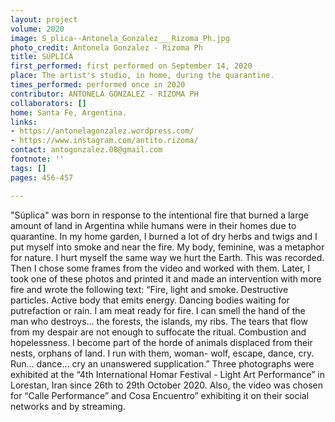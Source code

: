 ```yaml
---
layout: project
volume: 2020
image: S_plica--Antonela_Gonzalez___Rizoma_Ph.jpg
photo_credit: Antonela Gonzalez - Rizoma Ph
title: SÚPLICA
first_performed: first performed on September 14, 2020
place: The artist's studio, in home, during the quarantine.
times_performed: performed once in 2020
contributor: ANTONELA GONZALEZ - RIZOMA PH
collaborators: []
home: Santa Fe, Argentina.
links:
- https://antonelagonzalez.wordpress.com/
- https://www.instagram.com/antito.rizoma/
contact: antogonzalez.08@gmail.com
footnote: ''
tags: []
pages: 456-457

---
```


"Súplica" was born in response to the intentional fire that burned a large amount of land in Argentina while humans were in their homes due to quarantine.
In my home garden, I burned a lot of dry herbs and twigs and I put myself into smoke and near the fire. My body, feminine, was a metaphor for nature. I hurt myself the same way we hurt the Earth. This was recorded.
Then I chose some frames from the video and worked with them. Later, I took one of these photos and printed it and made an intervention with more fire and wrote the following text:
“Fire, light and smoke. Destructive particles. Active body that emits energy. Dancing bodies waiting for putrefaction or rain. I am meat ready for fire.
I can smell the hand of the man who destroys… the forests, the islands, my ribs. The tears that flow from my despair are not enough to suffocate the ritual.
Combustion and hopelessness.
I become part of the horde of animals displaced from their nests, orphans of land. I run with them, woman- wolf, escape, dance, cry.
Run… dance… cry an unanswered supplication.”
Three photographs were exhibited at the “4th International Homar Festival - Light Art Performance” in Lorestan, Iran since 26th to 29th October 2020. Also, the video was chosen for “Calle Performance” and Cosa Encuentro” exhibiting it on their social networks and by streaming.
